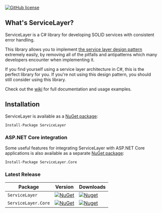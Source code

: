 [![GitHub license](https://img.shields.io/badge/license-MIT-blue.svg)](https://raw.githubusercontent.com/davidomid/ServiceLayer/Operator-improvements/LICENSE)

## What's ServiceLayer? 
ServiceLayer is a C# library for developing SOLID services with consistent error handling. 

This library allows you to implement [the service layer design pattern](https://martinfowler.com/eaaCatalog/serviceLayer.html) extremely easily, by removing all of the pitfalls and antipatterns which many developers encounter when implementing it.

If you find yourself using a service layer architecture in C#, this is the perfect library for you. If you're not using this design pattern, you should still consider using this library. 

Check out the [wiki](https://github.com/davidomid/ServiceLayer/wiki) for full documentation and usage examples.

## Installation

ServiceLayer is available as a [NuGet package](https://www.nuget.org/packages/ServiceLayer): 

```
Install-Package ServiceLayer
```

### ASP.NET Core integration

Some useful features for integrating ServiceLayer with ASP.NET Core applications is also available as a separate [NuGet package](https://www.nuget.org/packages/ServiceLayer.Core): 

```
Install-Package ServiceLayer.Core
```

### Latest Release

|     Package    |    Version   |    Downloads   |
| ------- | ----- | ----- |
| `ServiceLayer` | [![NuGet](https://img.shields.io/nuget/v/ServiceLayer.svg)](https://nuget.org/packages/ServiceLayer) | [![Nuget](https://img.shields.io/nuget/dt/ServiceLayer.svg)](https://nuget.org/packages/ServiceLayer) |
| `ServiceLayer.Core` | [![NuGet](https://img.shields.io/nuget/v/ServiceLayer.Core.svg)](https://nuget.org/packages/ServiceLayer.Core) | [![Nuget](https://img.shields.io/nuget/dt/ServiceLayer.Core.svg)](https://nuget.org/packages/ServiceLayer.Core)


